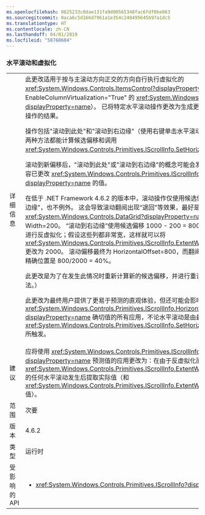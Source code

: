 ```yaml
---
ms.openlocfilehash: 0825233c0dae131fa9d00565348fac6fdf0be063
ms.sourcegitcommit: 0aca6c5d166d7961a1e354c248495645b97a1dc5
ms.translationtype: HT
ms.contentlocale: zh-CN
ms.lasthandoff: 04/01/2019
ms.locfileid: "58760604"
---
```

### <a name="horizontal-scrolling-and-virtualization"></a>水平滚动和虚拟化

|   |   |
|---|---|
|详细信息|此更改适用于按与主滚动方向正交的方向自行执行虚拟化的 <xref:System.Windows.Controls.ItemsControl?displayProperty=name>（主要示例是 EnableColumnVirtualization=&quot;True&quot; 的 <xref:System.Windows.Controls.DataGrid?displayProperty=name>）。  已将特定水平滚动操作更改为生成更直观且更类似于可类比垂直滚动操作的结果。<p/>操作包括&quot;滚动到此处&quot;和&quot;滚动到右边缘&quot;（使用右键单击水平滚动条所获得的菜单中的名称）。  这两种方法都能计算候选偏移和调用 <xref:System.Windows.Controls.Primitives.IScrollInfo.SetHorizontalOffset(System.Double)>。<p/>滚动到新偏移后，&quot;滚动到此处&quot;或&quot;滚动到右边缘&quot;的概念可能会发生变化，因为反虚拟化的新内容已更改 <xref:System.Windows.Controls.Primitives.IScrollInfo.ExtentWidth?displayProperty=name> 的值。<p/>在低于 .NET Framework 4.6.2 的版本中，滚动操作仅使用候选偏移，即使不再位于&quot;此处&quot;或&quot;右边缘&quot;，也不例外。  这会导致滚动翻阅出现“退回”等效果，最好是用举例来说明。 假设 <xref:System.Windows.Controls.DataGrid?displayProperty=name> 有 ExtentWidth=1000 和 Width=200。  “滚动到右边缘”使用候选偏移 1000 - 200 = 800。  在滚动到此偏移时，新列会进行反虚拟化；假设这些列都非常宽，这样就可以将 <xref:System.Windows.Controls.Primitives.IScrollInfo.ExtentWidth?displayProperty=name> 更改为 2000。  滚动偏移最终为 HorizontalOffset=800，而翻阅&quot;退回&quot;到滚动条中间位置附近，精确位置是 800/2000 = 40%。<p/>此更改是为了在发生此情况时重新计算新的候选偏移，并进行重试。 （垂直滚动已采用这样的做法。） <p/>此更改为最终用户提供了更易于预测的直观体验，但还可能会影响依赖水平滚动后的 <xref:System.Windows.Controls.Primitives.IScrollInfo.HorizontalOffset?displayProperty=name> 确切值的所有应用，不论水平滚动是由最终用户触发，还是由显式调用 <xref:System.Windows.Controls.Primitives.IScrollInfo.SetHorizontalOffset(System.Double)> 所触发。|
|建议|应将使用 <xref:System.Windows.Controls.Primitives.IScrollInfo.HorizontalOffset?displayProperty=name> 预测值的应用更改为：在由于反虚拟化而可能更改 <xref:System.Windows.Controls.Primitives.IScrollInfo.ExtentWidth?displayProperty=name> 的任何水平滚动发生后提取实际值（和 <xref:System.Windows.Controls.Primitives.IScrollInfo.ExtentWidth?displayProperty=name> 值）。|
|范围|次要|
|版本|4.6.2|
|类型|运行时|
|受影响的 API|<ul><li><xref:System.Windows.Controls.Primitives.IScrollInfo?displayProperty=nameWithType></li></ul>|

